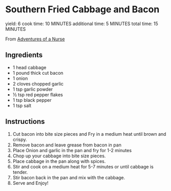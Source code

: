 # Southern Fried Cabbage and Bacon

yield: 6 
cook time: 10 MINUTES 
additional time: 5 MINUTES 
total time: 15 MINUTES

From [Adventures of a Nurse](https://www.adventuresofanurse.com/southern-fried-cabbage-bacon/)

## Ingredients

- 1 head cabbage
- 1 pound thick cut bacon
- 1 onion
- 2 cloves chopped garlic
- 1 tsp garlic powder
- &frac12; tsp red pepper flakes
- 1 tsp black pepper
- 1 tsp salt

## Instructions
1. Cut bacon into bite size pieces and Fry in a medium heat until brown and crispy.
2. Remove bacon and leave grease from bacon in pan
3. Place Onion and garlic in the pan and fry for 1-2 minutes
4. Chop up your cabbage into bite size pieces.
5. Place cabbage in the pan along with spices.
6. Stir and cook on a medium heat for 5-7 minutes or until cabbage is tender.
7. Stir bacon back in the pan and mix with the cabbage.
8. Serve and Enjoy!
